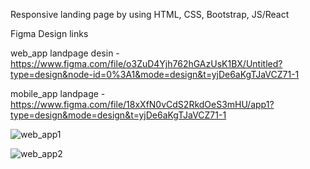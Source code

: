Responsive landing page by using HTML, CSS, Bootstrap, JS/React 

Figma Design links 

web_app landpage desin - https://www.figma.com/file/o3ZuD4Yjh762hGAzUsK1BX/Untitled?type=design&node-id=0%3A1&mode=design&t=yjDe6aKgTJaVCZ71-1

mobile_app landpage - https://www.figma.com/file/18xXfN0vCdS2RkdOeS3mHU/app1?type=design&mode=design&t=yjDe6aKgTJaVCZ71-1

![web_app1](https://github.com/KavinduLakmal2000/Landing_page/assets/87576012/9f68a183-07b9-4526-b5fa-3765e354805c)

![web_app2](https://github.com/KavinduLakmal2000/Landing_page/assets/87576012/a37112f3-5513-477e-bde3-ecc158c2d005)


